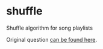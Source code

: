 # shuffle
Shuffle algorithm for song playlists

Original question [can be found here](https://labs.spotify.com/2014/02/28/how-to-shuffle-songs/).
